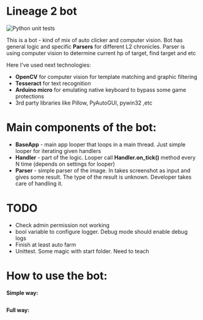 # Lineage 2 bot 

![Python unit tests](https://github.com/lebedynskyi/l2_bot/actions/workflows/main.yml/badge.svg)

This is a bot - kind of mix of auto clicker and computer vision.
Bot has general logic and specific **Parsers** for different L2 chronicles. Parser is using computer vision to determine current hp of target, find target and etc  

Here I've used next technologies:

* **OpenCV** for computer vision for template matching and graphic filtering 
* **Tesseract** for text recognition
* **Arduino micro** for emulating native keyboard to bypass some game protections
* 3rd party libraries like Pillow, PyAutoGUI, pywin32 ,etc

# Main components of the bot:
* **BaseApp** - main app looper that loops in a main thread. Just simple looper for  iterating given handlers
* **Handler** - part of the logic. Looper call **Handler.on_tick()** method every N time (depends on settings for looper)
* **Parser** - simple parser of the image. In takes screenshot as input and gives some result. The type of the result is unknown. Developer takes care of handling it.


# TODO
* Check admin permission not working
* bool variable to configure logger. Debug mode should enable debug logs
* Finish at least auto farm
* Unittest. Some magic with start folder. Need to teach 

# How to use the bot:


**Simple way:**
```python

```

**Full way:**
```python

```
